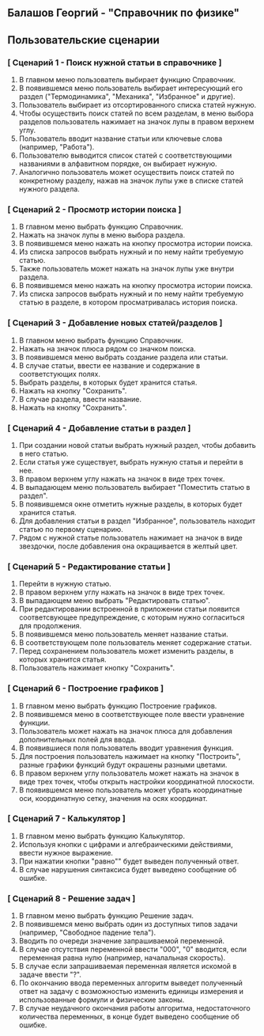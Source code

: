 ## Балашов Георгий - "Справочник по физике"
## Пользовательские сценарии

### [ Сценарий 1 - Поиск нужной статьи в справочнике ]

1. В главном меню пользователь выбирает функцию Справочник.
2. В появившемся меню пользователь выбирает интересующий его раздел ("Термодинамика", "Механика", "Избранное" и другие).
3. Пользователь выбирает из отсортированного списка статей нужную.
4. Чтобы осуществить поиск статей по всем разделам, в меню выбора разделов пользователь нажимает на значок лупы в правом верхнем углу.
5. Пользователь вводит название статьи или ключевые слова (например, "Работа").
6. Пользователю выводится список статей с соответствующими названиями в алфавитном порядке, он выбирает нужную.
7. Аналогично пользователь может осуществить поиск статей по конкретному разделу, нажав на значок лупы уже в списке статей нужного раздела.

### [ Сценарий 2 - Просмотр истории поиска ]

1. В главном меню выбрать функцию Справочник.
2. Нажать на значок лупы в меню выбора раздела.
3. В появившемся меню нажать на кнопку просмотра истории поиска.
4. Из списка запросов выбрать нужный и по нему найти требуемую статью.
5. Также пользователь может нажать на значок лупы уже внутри раздела.
6. В появившемся меню нажать на кнопку просмотра истории поиска.
7. Из списка запросов выбрать нужный и по нему найти требуемую статью в разделе, в котором просматривалась история поиска.

### [ Сценарий 3 - Добавление новых статей/разделов ]

1. В главном меню выбрать функцию Справочник.
2. Нажать на значок плюса рядом со значком поиска.
3. В появившемся меню выбрать создание раздела или статьи.
4. В случае статьи, ввести ее название и содержание в соответстующих полях.
5. Выбрать разделы, в которых будет хранится статья.
6. Нажать на кнопку "Сохранить".
7. В случае раздела, ввести название.
8. Нажать на кнопку "Сохранить".

### [ Сценарий 4 - Добавление cтатьи в раздел ]

1. При создании новой статьи выбрать нужный раздел, чтобы добавить в него статью.
2. Если статья уже существует, выбрать нужную статья и перейти в нее.
3. В правом верхнем углу нажать на значок в виде трех точек.
4. В выпадающем меню пользователь выбирает "Поместить статью в раздел".
5. В появившемся окне отметить нужные разделы, в которых будет хранится статья.
6. Для добавления статьи в раздел "Избранное", пользователь находит статью по первому сценарию.
7. Рядом с нужной статье пользователь нажимает на значок в виде звездочки, после добавления она окращивается в желтый цвет.

### [ Сценарий 5 - Редактирование статьи ]

1. Перейти в нужную статью.
2. В правом верхнем углу нажать на значок в виде трех точек. 
3. В выпадающем меню выбрать "Редактировать статью".
4. При редактировании встроенной в приложении статьи появится соответсвующее предупреждение, с которым нужно согласиться для продолжения.
5. В появившемся меню пользователь меняет название статьи.
6. В соответствующем поле пользователь меняет содержание статьи.
7. Перед сохранением пользователь может изменить разделы, в которых хранится статья.
8. Пользователь нажимает кнопку "Сохранить".

### [ Сценарий 6 - Построение графиков ]

1. В главном меню выбрать функцию Построение графиков.
2. В появившемся меню в соответствующее поле ввести уравнение функции.
3. Пользователь может нажать на значок плюса для добавления дополнительных полей для ввода.
4. В появившиеся поля пользователь вводит уравнения функция.
5. Для построения пользователь нажимает на кнопку "Построить", разные графики функций будут окрашены разными цветами.
6. В правом верхнем углу пользователь может нажать на значок в виде трех точек, чтобы открыть настройки координатной плоскости.
7. В появившемся меню пользователь может убрать координатные оси, координатную сетку, значения на осях координат.

### [ Сценарий 7 - Калькулятор ]

1. В главном меню выбрать функцию Калькулятор.
2. Используя кнопки с цифрами и алгебраическими действиями, ввести нужное выражение.
3. При нажатии кнопки "равно"" будет выведен полученный ответ.
4. В случае нарушения синтаксиса будет выведено сообщение об ошибке.

### [ Сценарий 8 - Решение задач ]

1. В главном меню выбрать функцию Решение задач.
2. В появившемся меню выбрать один из доступных типов задачи (например, "Свободное падение тела").
3. Вводить по очереди значение запрашиваемой переменной.
4. В случае отсутствия переменной ввести "000", "0" вводится, если переменная равна нулю (например, началальная скорость).
5. В случае если запрашиваемая переменная является искомой в задаче ввести "?".
6. По окончанию ввода переменных алгоритм выведет полученный ответ на задачу с возможностью изменить единицы измерения и использованные формули и физические законы.
7. В случае неудачного окончания работы алгоритма, недостаточного количества переменных, в конце будет выведено сообщение об ошибке.
